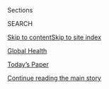 <div id="app">

<div>

<div class="NYTAppHideMasthead css-zz1s19 e1suatyy0">

<div class="section css-ui9rw0 e1suatyy2">

<div class="css-11hrj97 er09x8g0">

<div class="css-6n7j50">

</div>

<span class="css-1dv1kvn">Sections</span>

<div class="css-10488qs">

<span class="css-1dv1kvn">SEARCH</span>

</div>

[Skip to content](#site-content)[Skip to site index](#site-index)

</div>

<div id="masthead-section-label" class="css-1fnb9ct eaxe0e00">

[Global
Health](https://www.nytimes3xbfgragh.onion/column/global-health)

</div>

<div class="css-10698na e1huz5gh0">

</div>

</div>

<div id="masthead-bar-one" class="section hasLinks css-15hmgas e1csuq9d3">

<div class="css-uqyvli e1csuq9d0">

</div>

<div class="css-1uqjmks e1csuq9d1">

</div>

<div class="css-9e9ivx">

[](https://myaccount.nytimes3xbfgragh.onion/auth/login?response_type=cookie&client_id=vi)

</div>

<div class="css-1bvtpon e1csuq9d2">

[Today’s Paper](https://www.nytimes3xbfgragh.onion/section/todayspaper)

</div>

</div>

</div>

</div>

<div data-aria-hidden="false">

<div id="site-content" data-role="main">

<div class="css-1ffjgkm">

</div>

<div id="top-wrapper" class="css-15p45cc eaca97t0" type="top">

<div id="top-slug" class="css-19x0jxb eaca97t1" hidden="">

Advertisement

</div>

[Continue reading the main
story](#after-top)

<div class="ad top-wrapper" style="text-align:center;height:100%;display:block;min-height:90px">

<div id="top" class="place-ad" data-position="top" data-size-key="top">

</div>

</div>

<div id="after-top">

</div>

</div>

<div id="collection-global-health" class="section css-15h4p1b e9abtgs0">

<div class="css-1j21atc e1svk9qx1">

<div class="css-fmiefx e1svk9qx2">

<div class="css-1hk7r2m eu54l5x0">

<div id="sponsor-wrapper" class="css-7a1pgi eaca97t0" type="sponsor" hidden="">

<div id="sponsor-slug" class="css-1l4mleb eaca97t1" hidden="">

Supported by

</div>

[Continue reading the main
story](#after-sponsor)

<div id="sponsor" class="ad sponsor-wrapper" style="text-align:left;height:100%;display:block">

</div>

<div id="after-sponsor">

</div>

</div>

</div>

### <span class="css-hue6tr ezz4tcd1">[Science](/section/science)</span>

</div>

<div class="css-nfcc9b e1svk9qx3">

<div class="css-vl9dhg e1svk9qx5">

<div class="css-1nrhkj6 e1svk9qx6">

# Global Health

<div class="follow-button-placeholder" data-collection-id="">

</div>

</div>

## <span>A column by Donald G. McNeil Jr. about global health news.</span>

</div>

</div>

## <span>A column by Donald G. McNeil Jr. about global health news.</span>

</div>

<div class="css-1rclpnj ekkqrpp0">

</div>

<div class="css-185go5a e1o5byef0">

<div class="css-15cbhtu">

  - [Latest](#stream-panel)
  - <span class="css-6n7j50">Search</span>
    <div class="control">
    <div class="label-container css-1dv1kvn">
    Search
    </div>
    <div class="css-wm4t3d">
    **<span id="clear-search-input" class="css-1dv1kvn">Clear this text
    input</span>
    </div>
    </div>
    <span class="css-1iovbfw"></span>

<div id="stream-panel" class="section css-8msx5b e1jz0cab1">

<div class="css-13mho3u">

1.  
    
    <div class="css-1cp3ece">
    
    <div class="css-1l4spti">
    
    [](/2020/06/23/health/coronavirus-oxygen-africa.html)
    
    <div class="css-79elbk">
    
    ![](https://static01.graylady3jvrrxbe.onion/images/2020/06/25/science/23VIRUS-OXYGEN1/23VIRUS-OXYGEN1-thumbWide.jpg?quality=75&auto=webp&disable=upscale)
    
    </div>
    
    ## A Simple Way to Save Lives as Covid-19 Hits Poorer Nations.
    
    Aid agencies are scrambling to get oxygen equipment to low-income
    countries where the coronavirus is rapidly spreading.
    
    <div class="css-1nqbnmb ea5icrr0">
    
    By <span class="css-1n7hynb">Donald G. McNeil
    Jr.</span>
    
    </div>
    
    </div>
    
    <div class="css-1lc2l26 e1xfvim33">
    
    </div>
    
    </div>

2.  
    
    <div class="css-1cp3ece">
    
    <div class="css-1l4spti">
    
    [](/2020/02/07/health/cdc-coronavirus-china.html)
    
    <div class="css-79elbk">
    
    ![](https://static01.graylady3jvrrxbe.onion/images/2020/02/07/science/07VIRUS-TEAM01/07VIRUS-TEAM01-thumbWide.jpg?quality=75&auto=webp&disable=upscale)
    
    </div>
    
    ## C.D.C. and W.H.O. Offers to Help China Have Been Ignored for Weeks
    
    Privately, Chinese doctors say they need outside expertise. But
    Beijing, without saying why, has shown no interest so far.
    
    <div class="css-1nqbnmb ea5icrr0">
    
    By <span class="css-1n7hynb">Donald G. McNeil Jr. <span>and</span>
    Zolan
    Kanno-Youngs</span>
    
    </div>
    
    </div>
    
    <div class="css-1lc2l26 e1xfvim33">
    
    </div>
    
    </div>

3.  
    
    <div class="css-1cp3ece">
    
    <div class="css-1l4spti">
    
    [](/2020/02/04/health/hiv-vaccine.html)
    
    <div class="css-79elbk">
    
    ![](https://static01.graylady3jvrrxbe.onion/images/2020/02/04/science/04HIV/04HIV-thumbWide.jpg?quality=75&auto=webp&disable=upscale)
    
    </div>
    
    ## Another H.I.V. Vaccine Fails a Trial, Disappointing Researchers
    
    After more than 30 years of research, 1.7 million people are still
    infected each year with the virus that causes AIDS.
    
    <div class="css-1nqbnmb ea5icrr0">
    
    By <span class="css-1n7hynb">Donald G. McNeil
    Jr.</span>
    
    </div>
    
    </div>
    
    <div class="css-1lc2l26 e1xfvim33">
    
    </div>
    
    </div>

4.  
    
    <div class="css-1cp3ece">
    
    <div class="css-1l4spti">
    
    [](/2020/02/02/health/coronavirus-pandemic-china.html)
    
    <div class="css-79elbk">
    
    ![](https://static01.graylady3jvrrxbe.onion/images/2020/02/02/world/02virus-pandemic-sub/02virus-pandemic-sub-thumbWide.jpg?quality=75&auto=webp&disable=upscale)
    
    </div>
    
    ## Wuhan Coronavirus Looks Increasingly Like a Pandemic, Experts Say
    
    Rapidly rising caseloads alarm researchers, who fear the virus may
    make its way across the globe. But scientists cannot yet predict how
    many deaths may result.
    
    <div class="css-1nqbnmb ea5icrr0">
    
    By <span class="css-1n7hynb">Donald G. McNeil
    Jr.</span>
    
    </div>
    
    <div class="css-185051n">
    
    [阅读简体中文版](https://cn.nytimes3xbfgragh.onion/china/20200203/coronavirus-pandemic-china/ "Read in Simplified Chinese")[閱讀繁體中文版](https://cn.nytimes3xbfgragh.onion/china/20200203/coronavirus-pandemic-china/zh-hant/ "Read in Traditional Chinese")
    
    </div>
    
    </div>
    
    <div class="css-1lc2l26 e1xfvim33">
    
    </div>
    
    </div>

5.  
    
    <div class="css-1cp3ece">
    
    <div class="css-1l4spti">
    
    [](/2020/01/29/health/coronavirus-masks-hoarding.html)
    
    <div class="css-79elbk">
    
    ![](https://static01.graylady3jvrrxbe.onion/images/2020/01/29/science/29VIRUS-MASKS4/29VIRUS-MASKS4-thumbWide.jpg?quality=75&auto=webp&disable=upscale)
    
    </div>
    
    ## Mask Hoarders May Raise Risk of a Coronavirus Outbreak in the U.S.
    
    Stores are selling out of masks, and health care workers risk
    infection if they cannot get the protective gear.
    
    <div class="css-1nqbnmb ea5icrr0">
    
    By <span class="css-1n7hynb">Donald G. McNeil
    Jr.</span>
    
    </div>
    
    </div>
    
    <div class="css-1lc2l26 e1xfvim33">
    
    </div>
    
    </div>

6.  
    
    <div class="css-1cp3ece">
    
    <div class="css-1l4spti">
    
    [](/2020/01/15/health/surgeons-checklists.html)
    
    <div class="css-79elbk">
    
    ![](https://static01.graylady3jvrrxbe.onion/images/2020/01/15/science/15GLOBALSURGERY3/15GLOBALSURGERY3-thumbWide.jpg?quality=75&auto=webp&disable=upscale)
    
    </div>
    
    ## Where Surgeons Don’t Bother With Checklists
    
    In many poor countries, older surgeons resist being questioned, and
    operations are more often emergencies, which leaves less time to
    review checklists.
    
    <div class="css-1nqbnmb ea5icrr0">
    
    By <span class="css-1n7hynb">Donald G. McNeil
    Jr.</span>
    
    </div>
    
    </div>
    
    <div class="css-1lc2l26 e1xfvim33">
    
    </div>
    
    </div>

7.  
    
    <div class="css-1cp3ece">
    
    <div class="css-1l4spti">
    
    [](/2020/01/08/health/china-pneumonia-outbreak-virus.html)
    
    <div class="css-79elbk">
    
    ![](https://static01.graylady3jvrrxbe.onion/images/2020/01/09/science/09CHINA-VIRUS1/09CHINA-VIRUS1-thumbWide.jpg?quality=75&auto=webp&disable=upscale)
    
    </div>
    
    ## China Identifies New Virus Causing Pneumonialike Illness
    
    The new coronavirus doesn’t appear to be readily spread by humans,
    but researchers caution that more study is needed.
    
    <div class="css-1nqbnmb ea5icrr0">
    
    By <span class="css-1n7hynb">Sui-Lee Wee <span>and</span> Donald G.
    McNeil
    Jr.</span>
    
    </div>
    
    <div class="css-185051n">
    
    [阅读简体中文版](https://cn.nytimes3xbfgragh.onion/china/20200109/china-pneumonia-outbreak-virus/ "Read in Simplified Chinese")[閱讀繁體中文版](https://cn.nytimes3xbfgragh.onion/china/20200109/china-pneumonia-outbreak-virus/zh-hn "Read in Traditional Chinese")
    
    </div>
    
    </div>
    
    <div class="css-1lc2l26 e1xfvim33">
    
    </div>
    
    </div>

8.  
    
    <div class="css-1cp3ece">
    
    <div class="css-1l4spti">
    
    [](/2020/01/08/health/flu-season-severity.html)
    
    <div class="css-79elbk">
    
    ![](https://static01.graylady3jvrrxbe.onion/images/2020/01/08/science/08FLU/08FLU-thumbWide.jpg?quality=75&auto=webp&disable=upscale)
    
    </div>
    
    ## The Flu Season May Yet Turn Ugly, C.D.C. Warns
    
    Almost as many people are falling ill as did two years ago, in what
    was a particularly severe flu season. But this season’s virus is
    unusual, and it’s too early to tell how dangerous.
    
    <div class="css-1nqbnmb ea5icrr0">
    
    By <span class="css-1n7hynb">Donald G. McNeil
    Jr.</span>
    
    </div>
    
    </div>
    
    <div class="css-1lc2l26 e1xfvim33">
    
    </div>
    
    </div>

9.  
    
    <div class="css-1cp3ece">
    
    <div class="css-1l4spti">
    
    [](/2019/12/03/health/truvada-prep-hiv-gilead.html)
    
    <div class="css-79elbk">
    
    ![](https://static01.graylady3jvrrxbe.onion/images/2019/12/03/science/03PREP1/03PREP1-thumbWide.jpg?quality=75&auto=webp&disable=upscale)
    
    </div>
    
    ## 200,000 Uninsured Americans to Get Free H.I.V.-Prevention Drugs
    
    A new government program will provide donated drugs through major
    drugstore chains.
    
    <div class="css-1nqbnmb ea5icrr0">
    
    By <span class="css-1n7hynb">Donald G. McNeil
    Jr.</span>
    
    </div>
    
    </div>
    
    <div class="css-1lc2l26 e1xfvim33">
    
    </div>
    
    </div>

10. 
    
    <div class="css-1cp3ece">
    
    <div class="css-1l4spti">
    
    [](/2019/11/29/health/AIDS-drugs-children.html)
    
    <div class="css-79elbk">
    
    ![](https://static01.graylady3jvrrxbe.onion/images/2019/11/29/science/29AIDS2/29AIDS2-thumbWide-v2.jpg?quality=75&auto=webp&disable=upscale)
    
    </div>
    
    ## New Strawberry-Flavored H.I.V. Drugs for Babies Are Offered at $1 a Day
    
    Thousands of infants are doomed to early deaths each year, in part
    because pediatric medicines come in hard pills or bitter syrups that
    need refrigeration.
    
    <div class="css-1nqbnmb ea5icrr0">
    
    By <span class="css-1n7hynb">Donald G. McNeil Jr.</span>
    
    </div>
    
    </div>
    
    <div class="css-1lc2l26 e1xfvim33">
    
    </div>
    
    </div>

<div class="css-13mho3u">

<div class="css-1t62hi8">

<div class="css-1stvaey">

Show
More

<div>

<div style="border:0;clip:rect(0 0 0 0);height:1px;margin:-1px;overflow:hidden;white-space:nowrap;padding:0;width:1px;position:absolute" data-role="log" data-aria-live="assertive">

</div>

<div style="border:0;clip:rect(0 0 0 0);height:1px;margin:-1px;overflow:hidden;white-space:nowrap;padding:0;width:1px;position:absolute" data-role="log" data-aria-live="assertive">

</div>

<div style="border:0;clip:rect(0 0 0 0);height:1px;margin:-1px;overflow:hidden;white-space:nowrap;padding:0;width:1px;position:absolute" data-role="log" data-aria-live="polite">

</div>

<div style="border:0;clip:rect(0 0 0 0);height:1px;margin:-1px;overflow:hidden;white-space:nowrap;padding:0;width:1px;position:absolute" data-role="log" data-aria-live="polite">

</div>

</div>

</div>

</div>

</div>

</div>

<div class="css-g6hk37 supplemental">

<div id="mid1-wrapper" class="css-10wkyv7 eaca97t0" type="lede">

<div id="mid1-slug" class="css-1tag3rd eaca97t1">

Advertisement

</div>

[Continue reading the main
story](#after-mid1)

<div id="mid1" class="ad mid1-wrapper" style="text-align:center;height:100%;display:block;min-height:250px">

</div>

<div id="after-mid1">

</div>

</div>

<div id="mktg-wrapper" class="css-oxle51 eaca97t0" type="mktg">

<div id="mktg-slug" class="css-1tag3rd eaca97t1">

Advertisement

</div>

[Continue reading the main
story](#after-mktg)

<div id="mktg" class="ad mktg-wrapper" style="text-align:center;height:100%;display:block">

</div>

<div id="after-mktg">

</div>

</div>

</div>

</div>

</div>

</div>

</div>

</div>

## Site Index

<div>

</div>

## Site Information Navigation

  - [© <span>2020</span> <span>The New York Times
    Company</span>](https://help.nytimes3xbfgragh.onion/hc/en-us/articles/115014792127-Copyright-notice)

<!-- end list -->

  - [NYTCo](https://www.nytco.com/)
  - [Contact
    Us](https://help.nytimes3xbfgragh.onion/hc/en-us/articles/115015385887-Contact-Us)
  - [Work with us](https://www.nytco.com/careers/)
  - [Advertise](https://nytmediakit.com/)
  - [T Brand Studio](http://www.tbrandstudio.com/)
  - [Your Ad
    Choices](https://www.nytimes3xbfgragh.onion/privacy/cookie-policy#how-do-i-manage-trackers)
  - [Privacy](https://www.nytimes3xbfgragh.onion/privacy)
  - [Terms of
    Service](https://help.nytimes3xbfgragh.onion/hc/en-us/articles/115014893428-Terms-of-service)
  - [Terms of
    Sale](https://help.nytimes3xbfgragh.onion/hc/en-us/articles/115014893968-Terms-of-sale)
  - [Site
    Map](https://spiderbites.nytimes3xbfgragh.onion)
  - [Help](https://help.nytimes3xbfgragh.onion/hc/en-us)
  - [Subscriptions](https://www.nytimes3xbfgragh.onion/subscription?campaignId=37WXW)

</div>

</div>
